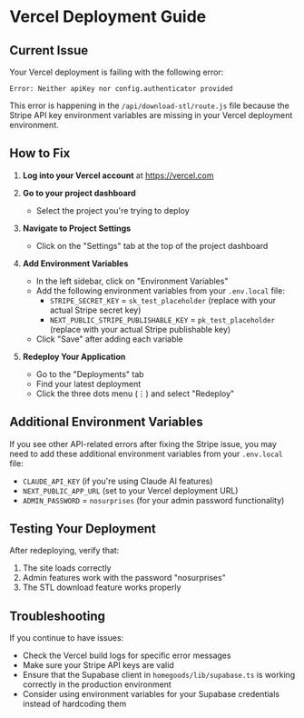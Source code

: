 # Vercel Deployment Guide

## Current Issue

Your Vercel deployment is failing with the following error:

```
Error: Neither apiKey nor config.authenticator provided
```

This error is happening in the `/api/download-stl/route.js` file because the Stripe API key environment variables are missing in your Vercel deployment environment.

## How to Fix

1. **Log into your Vercel account** at https://vercel.com

2. **Go to your project dashboard**
   - Select the project you're trying to deploy

3. **Navigate to Project Settings**
   - Click on the "Settings" tab at the top of the project dashboard

4. **Add Environment Variables**
   - In the left sidebar, click on "Environment Variables"
   - Add the following environment variables from your `.env.local` file:
     - `STRIPE_SECRET_KEY` = `sk_test_placeholder` (replace with your actual Stripe secret key)
     - `NEXT_PUBLIC_STRIPE_PUBLISHABLE_KEY` = `pk_test_placeholder` (replace with your actual Stripe publishable key)
   - Click "Save" after adding each variable

5. **Redeploy Your Application**
   - Go to the "Deployments" tab
   - Find your latest deployment
   - Click the three dots menu (⋮) and select "Redeploy"

## Additional Environment Variables

If you see other API-related errors after fixing the Stripe issue, you may need to add these additional environment variables from your `.env.local` file:

- `CLAUDE_API_KEY` (if you're using Claude AI features)
- `NEXT_PUBLIC_APP_URL` (set to your Vercel deployment URL)
- `ADMIN_PASSWORD` = `nosurprises` (for your admin password functionality)

## Testing Your Deployment

After redeploying, verify that:
1. The site loads correctly
2. Admin features work with the password "nosurprises"
3. The STL download feature works properly

## Troubleshooting

If you continue to have issues:
- Check the Vercel build logs for specific error messages
- Make sure your Stripe API keys are valid
- Ensure that the Supabase client in `homegoods/lib/supabase.ts` is working correctly in the production environment
- Consider using environment variables for your Supabase credentials instead of hardcoding them 